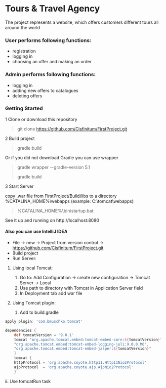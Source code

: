 
Tours & Travel Agency
=====================

The project represents a website, which offers customers different tours all around the world

### User performs following functions:

   * registration
   * logging in
   * choosing an offer and making an order
    

### Admin performs following functions:
   * logging in
   * adding new offers to catalogues
   * deleting offers


### Getting Started
 
1 Clone or download this repository

> git clone https://github.com/Cisfinitum/FirstProject.git
>
2 Build project
  > gradle build
  >
Or if you did not download Gradle you can use wrapper
> gradle wrapper --gradle-version 5.1 
>
> gradle build
>
3 Start Server
 
copy .war file from FirstProject/Build/libs to a directory %CATALINA_HOME%\webapps (example: C:\tomcat\webapps)
>%CATALINA_HOME%\bin\startup.bat
>
See it up and running on http://localhost:8080


#### Also you can use IntelliJ IDEA

* File -> new -> Project from version control -> https://github.com/Cisfinitum/FirstProject.git
* Build project
* Run Server:

1. Using local Tomcat: 
    1. Go to: Add Configuration -> create new configuration -> Tomcat Server -> Local 
    2. Use path to directory with Tomcat in Application Server field
    3. In Deployment tab add war file  
2. Using  Tomcat plugin:
    
     1. Add to build.gradle
     
```groovy
apply plugin: 'com.bmuschko.tomcat' 

dependencies {
    def tomcatVersion = '9.0.1'
    tomcat "org.apache.tomcat.embed:tomcat-embed-core:${tomcatVersion}",        
    "org.apache.tomcat.embed:tomcat-embed-logging-juli:9.0.0.M6",
    "org.apache.tomcat.embed:tomcat-embed-jasper:${tomcatVersion}"
    }
    tomcat {
    httpProtocol = 'org.apache.coyote.http11.Http11Nio2Protocol'
    ajpProtocol  = 'org.apache.coyote.ajp.AjpNio2Protocol'
    }
```
ii. Use tomcatRun task
